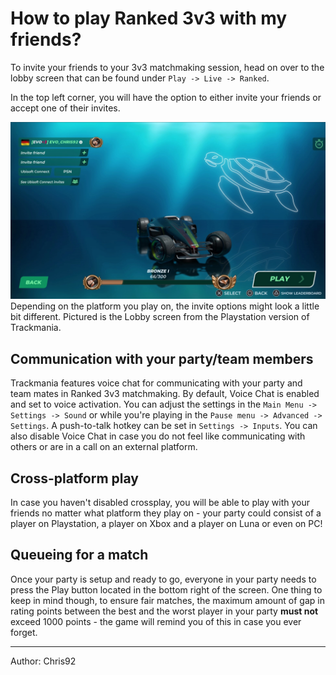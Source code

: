 # How to play Ranked 3v3 with my friends?
To invite your friends to your 3v3 matchmaking session, head on over to the lobby screen that can be found under `Play -> Live -> Ranked`.

In the top left corner, you will have the option to either invite your friends or accept one of their invites.

![Ranked lobby on PlayStation](../img/10_01_invite_friends.webp)
Depending on the platform you play on, the invite options might look a little bit different. Pictured is the Lobby screen from the Playstation version of Trackmania.

## Communication with your party/team members
Trackmania features voice chat for communicating with your party and team mates in Ranked 3v3 matchmaking.
By default, Voice Chat is enabled and set to voice activation. 
You can adjust the settings in the `Main Menu -> Settings -> Sound` or while you're playing in the `Pause menu -> Advanced -> Settings`. 
A push-to-talk hotkey can be set in `Settings -> Inputs`.
You can also disable Voice Chat in case you do not feel like  communicating with others or are in a call on an external platform.

## Cross-platform play

In case you haven't disabled crossplay, you will be able to play with your friends no matter what platform they play on - your party could consist of a player on Playstation, a player on Xbox and a player on Luna or even on PC!

## Queueing for a match

Once your party is setup and ready to go, everyone in your party needs to press the Play button located in the bottom right of the screen. One thing to keep in mind though, to ensure fair matches, the maximum amount of gap in rating points between the best and the worst player in your party **must not** exceed 1000 points - the game will remind you of this in case you ever forget.

<hr>
Author: Chris92